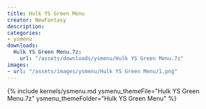 ```yaml
---
title: Hulk YS Green Menu
creator: NewFantasy
description: 
categories:
- ysmenu
downloads:
  Hulk YS Green Menu.7z:
    url: "/assets/downloads/ysmenu/Hulk YS Green Menu.7z"
images:
- url: "/assets/images/ysmenu/Hulk YS Green Menu/1.png"
---
```


{% include kernels/ysmenu.md ysmenu_themeFile="Hulk YS Green Menu.7z" ysmenu_themeFolder="Hulk YS Green Menu" %}
